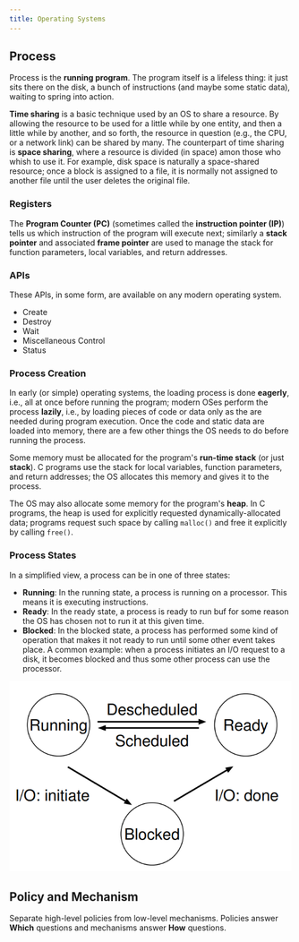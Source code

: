 ```yaml
---
title: Operating Systems
---
```


## Process

Process is the **running program**.
The program itself is a lifeless thing: it just sits there on the disk, a bunch of instructions
(and maybe some static data), waiting to spring into action.

**Time sharing** is a basic technique used by an OS to share a resource.
By allowing the resource to be used for a little while by one entity, and
then a little while by another, and so forth, the resource in question (e.g., the
CPU, or a network link) can be shared by many.
The counterpart of time sharing is **space sharing**, where a resource is divided (in space)
amon those who whish to use it.
For example, disk space is naturally a space-shared resource; once a block is assigned to a file,
it is normally not assigned to another file until the user deletes the original file.

### Registers

The **Program Counter (PC)** (sometimes called the **instruction pointer (IP)**) tells us which instruction of the program
will execute next; similarly a **stack pointer** and associated **frame pointer** are used to manage the stack for function
parameters, local variables, and return addresses.

### APIs

These APIs, in some form, are available on any modern operating system.

- Create
- Destroy
- Wait
- Miscellaneous Control
- Status

### Process Creation

In early (or simple) operating systems, the loading process is done **eagerly**, i.e., all at once before running the program; modern OSes perform
the process **lazily**, i.e., by loading pieces of code or data only as the are needed during program execution.
Once the code and static data are loaded into memory, there are a few other things the OS needs to do before running the process.

Some memory must be allocated for the program's **run-time stack** (or just **stack**). C programs use the stack for local variables,
function parameters, and return addresses; the OS allocates this memory and gives it to the process.

The OS may also allocate some memory for the program's **heap**. In C
programs, the heap is used for explicitly requested dynamically-allocated data;
programs request such space by calling `malloc()` and free it explicitly by calling `free()`.

### Process States

In a simplified view, a process can be in one of three states:

- **Running**: In the running state, a process is running on a processor. This means it is executing instructions.
- **Ready**: In the ready state, a process is ready to run buf for some reason the OS has chosen not to run it at this given time.
- **Blocked**: In the blocked state, a process has performed some kind of operation that makes it not ready to run until some other
  event takes place. A common example: when a process initiates an I/O request to a disk, it becomes blocked and thus some other process
  can use the processor.

![process-states](./operating_systems/process-states.png)

## Policy and Mechanism

Separate high-level policies from low-level mechanisms.
Policies answer **Which** questions and mechanisms answer **How** questions.
